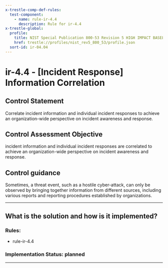 ```yaml
---
x-trestle-comp-def-rules:
  test-component:
    - name: rule-ir-4.4
      description: Rule for ir-4.4
x-trestle-global:
  profile:
    title: NIST Special Publication 800-53 Revision 5 HIGH IMPACT BASELINE
    href: trestle://profiles/nist_rev5_800_53/profile.json
  sort-id: ir-04.04
---
```


# ir-4.4 - \[Incident Response\] Information Correlation

## Control Statement

Correlate incident information and individual incident responses to achieve an organization-wide perspective on incident awareness and response.

## Control Assessment Objective

incident information and individual incident responses are correlated to achieve an organization-wide perspective on incident awareness and response.

## Control guidance

Sometimes, a threat event, such as a hostile cyber-attack, can only be observed by bringing together information from different sources, including various reports and reporting procedures established by organizations.

______________________________________________________________________

## What is the solution and how is it implemented?

<!-- For implementation status enter one of: implemented, partial, planned, alternative, not-applicable -->

<!-- Note that the list of rules under ### Rules: is read-only and changes will not be captured after assembly to JSON -->

<!-- Add control implementation description here for control: ir-4.4 -->

### Rules:

  - rule-ir-4.4

### Implementation Status: planned

______________________________________________________________________
